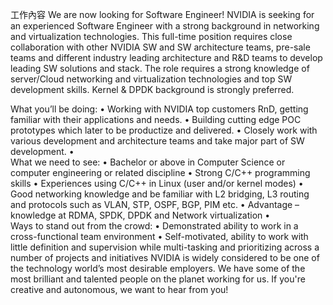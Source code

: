 工作內容
We are now looking for Software Engineer!
NVIDIA is seeking for an experienced Software Engineer with a strong background in networking and virtualization technologies. This full-time position requires close collaboration with other NVIDIA SW and SW architecture teams, pre-sale teams and different industry leading architecture and R&D teams to develop leading SW solutions and stack. The role requires a strong knowledge of server/Cloud networking and virtualization technologies and top SW development skills. Kernel & DPDK background is strongly preferred.

What you’ll be doing:
•	Working with NVIDIA top customers RnD, getting familiar with their applications and needs.
•	Building cutting edge POC prototypes which later to be productize and delivered.
•	Closely work with various development and architecture teams and take major part of SW development.
•	
What we need to see:
•	Bachelor or above in Computer Science or computer engineering or related discipline
•	Strong C/C++ programming skills
•	Experiences using C/C++ in Linux (user and/or kernel modes)
•	Good networking knowledge and be familiar with L2 bridging, L3 routing and protocols such as VLAN, STP, OSPF, BGP, PIM etc.
•	Advantage – knowledge at RDMA, SPDK, DPDK and Network virtualization
•	
Ways to stand out from the crowd: 
•	Demonstrated ability to work in a cross-functional team environment
•	Self-motivated, ability to work with little definition and supervision while multi-tasking and prioritizing across a number of projects and initiatives
NVIDIA is widely considered to be one of the technology world’s most desirable employers. We have some of the most brilliant and talented people on the planet working for us. If you're creative and autonomous, we want to hear from you!